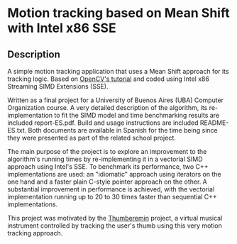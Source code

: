 # Motion tracking based on Mean Shift with Intel x86 SSE

## Description

A simple motion tracking application that uses a Mean Shift approach for its tracking logic. Based on [OpenCV's tutorial](https://docs.opencv.org/3.4/db/df8/tutorial_py_meanshift.html "OpenCV tutorial") and coded using Intel x86 Streaming SIMD Extensions (SSE).

Written as a final project for a University of Buenos Aires (UBA) Computer Organization course. A very detailed description of the algorithm, its re-implementation to fit the SIMD model and time benchmarking results are included report-ES.pdf. Build and usage instructions are included README-ES.txt. Both documents are available in Spanish for the time being since they were presented as part of the related school project.

The main purpose of the project is to explore an improvement to the algorithm's running times by re-implementing it in a vectorial SIMD approach using Intel's SSE. To benchmark its performance, two C++ implementations are used: an "idiomatic" approach using iterators on the one hand and a faster plain C-style pointer approach on the other. A substantial improvement in performance is achieved, with the vectorial implementation running up to 20 to 30 times faster than sequential C++ implementations.

This project was motivated by the [Thumberemin](https://github.com/ballcue/thumberemin "Thumberemin repository") project, a virtual musical instrument controlled by tracking the user's thumb using this very motion tracking approach.
